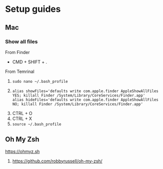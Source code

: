 # Setup guides

## Mac
### Show all files
From Finder
- CMD + SHIFT + .

From Temrinal 
1. `sudo nano ~/.bash_profile`
2. 
   ```
   alias showFiles='defaults write com.apple.finder AppleShowAllFiles YES; killall Finder /System/Library/CoreServices/Finder.app'
   alias hideFiles='defaults write com.apple.finder AppleShowAllFiles NO; killall Finder /System/Library/CoreServices/Finder.app'
   ```
3. CTRL + O
4. CTRL + X
5. `source ~/.bash_profile`

## Oh My Zsh
https://ohmyz.sh
1. https://github.com/robbyrussell/oh-my-zsh/
